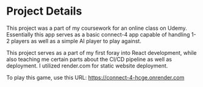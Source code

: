 # Project Details

This project was a part of my coursework for an online class on Udemy. Essentially this app serves as a basic connect-4 app capable of handling 1-2 players as well as a simple AI player to play against.

This project serves as a part of my first foray into React development, while also teaching me certain parts about the CI/CD pipeline as well as deployment. I utilized render.com for static website deployment.

To play this game, use this URL: https://connect-4-hcge.onrender.com
